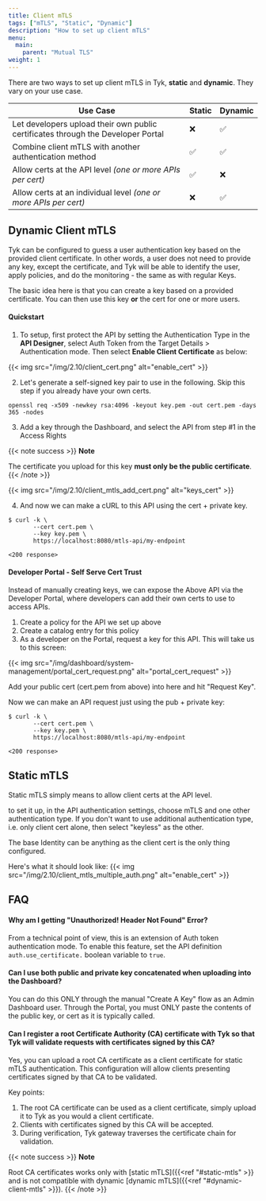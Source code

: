```yaml
---
title: Client mTLS
tags: ["mTLS", "Static", "Dynamic"]
description: "How to set up client mTLS"
menu:
  main:
    parent: "Mutual TLS"
weight: 1
---
```


There are two ways to set up client mTLS in Tyk, **static** and **dynamic**.  They vary on your use case.

|         Use Case                                                           | Static |   Dynamic     | 
|----------------------------------------------------------------------------|--------|---------------|
| Let developers upload their own public certificates through the Developer Portal                 | ❌ | ✅ |
| Combine client mTLS with another authentication method                                           | ✅ | ✅ |
| Allow certs at the API level       *(one or more APIs per cert)*                             | ✅ | ❌ |
| Allow certs at an individual level *(one or more APIs per cert)*                             | ❌ | ✅ |


## Dynamic Client mTLS
Tyk can be configured to guess a user authentication key based on the provided client certificate. In other words, a user does not need to provide any key, except the certificate, and Tyk will be able to identify the user, apply policies, and do the monitoring - the same as with regular Keys.

The basic idea here is that you can create a key based on a provided certificate. You can then use this key **or** the cert for one or more users.

#### Quickstart 

1. To setup, first protect the API by setting the Authentication Type in the **API Designer**, select Auth Token from the Target Details > Authentication mode. Then select **Enable Client Certificate** as below:

{{< img src="/img/2.10/client_cert.png" alt="enable_cert" >}}

2. Let's generate a self-signed key pair to use in the following.  Skip this step if you already have your own certs.

```
openssl req -x509 -newkey rsa:4096 -keyout key.pem -out cert.pem -days 365 -nodes
```

3. Add a key through the Dashboard, and select the API from step #1 in the Access Rights

{{< note success >}} 
**Note**

The certificate you upload for this key **must only be the public certificate**.
{{< /note >}}

{{< img src="/img/2.10/client_mtls_add_cert.png" alt="keys_cert" >}}


4. And now we can make a cURL to this API using the cert + private key.

```
$ curl -k \
       --cert cert.pem \
       --key key.pem \
       https://localhost:8080/mtls-api/my-endpoint

<200 response>

```

#### Developer Portal - Self Serve Cert Trust

Instead of manually creating keys, we can expose the Above API via the Developer Portal, where developers can add their own certs to use to access APIs.

1. Create a policy for the API we set up above
2. Create a catalog entry for this policy
3. As a developer on the Portal, request a key for this API.  This will take us to this screen:

{{< img src="/img/dashboard/system-management/portal_cert_request.png" alt="portal_cert_request" >}}

Add your public cert (cert.pem from above) into here and hit "Request Key".  

Now we can make an API request just using the pub + private key:

```
$ curl -k \
       --cert cert.pem \
       --key key.pem \
       https://localhost:8080/mtls-api/my-endpoint

<200 response>

```

## Static mTLS

Static mTLS simply means to allow client certs at the API level.

to set it up, in the API authentication settings, choose mTLS and one other authentication type.  If you don't want to use additional authentication type, i.e. only client cert alone, then select "keyless" as the other.

The base Identity can be anything as the client cert is the only thing configured.

Here's what it should look like:
{{< img src="/img/2.10/client_mtls_multiple_auth.png" alt="enable_cert" >}}

## FAQ

#### Why am I getting "Unauthorized! Header Not Found" Error?

From a technical point of view, this is an extension of Auth token authentication mode. To enable this feature, set the API definition `auth.use_certificate.` boolean variable to `true`. 

#### Can I use both public and private key concatenated when uploading into the Dashboard?

You can do this ONLY through the manual "Create A Key" flow as an Admin Dashboard user.  Through the Portal, you must ONLY paste the contents of the public key, or cert as it is typically called.

#### Can I register a root Certificate Authority (CA) certificate with Tyk so that Tyk will validate requests with certificates signed by this CA?

Yes, you can upload a root CA certificate as a client certificate for static mTLS authentication. This configuration will allow clients presenting certificates signed by that CA to be validated.

Key points:
1. The root CA certificate can be used as a client certificate, simply upload it to Tyk as you would a client certificate.
2. Clients with certificates signed by this CA will be accepted.
3. During verification, Tyk gateway traverses the certificate chain for validation.

{{< note success >}}
**Note**

Root CA certificates works only with [static mTLS]({{<ref "#static-mtls" >}} and is not compatible with dynamic  [dynamic mTLS]({{<ref "#dynamic-client-mtls" >}}).
{{< /note >}}
